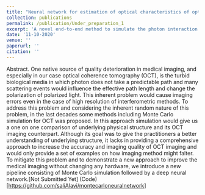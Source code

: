 ```yaml
---
title: "Neural network for estimation of optical characteristics of optically active and turbid scattering media[Under Preparation]"
collection: publications
permalink: /publication/Under_preparation_1
excerpt: 'A novel end-to-end method to simulate the photon interaction in a turbid media and neural network to map the output image in OCT method to real physical structure'
date: '11-10-2020'
venue: ''
paperurl: ''
citation: ''
---
```

Abstract. One native source of quality deterioration in medical imaging, and especially in our case optical coherence
tomography (OCT), is the turbid biological media in which photon does not take a predictable path and many scattering
events would influence the effective path length and change the polarization of polarized light. This inherent
problem would cause imaging errors even in the case of high resolution of interferometric methods. To address this
problem and considering the inherent random nature of this problem, in the last decades some methods including
Monte Carlo simulation for OCT was proposed. In this approach simulation would give us a one on one comparison
of underlying physical structure and its OCT imaging counterpart. Although its goal was to give the practitioners a
better understanding of underlying structure, it lacks in providing a comprehensive approach to increase the accuracy
and imaging quality of OCT imaging and would only provide a set of examples on how imaging method might falter.
To mitigate this problem and to demonstrate a new approach to improve the medical imaging without changing any
hardware, we introduce a new pipeline consisting of Monte Carlo simulation followed by a deep neural network.[Not Submitted Yet] (Code)[https://github.com/saliAlavi/montecarloneuralnetwork]
